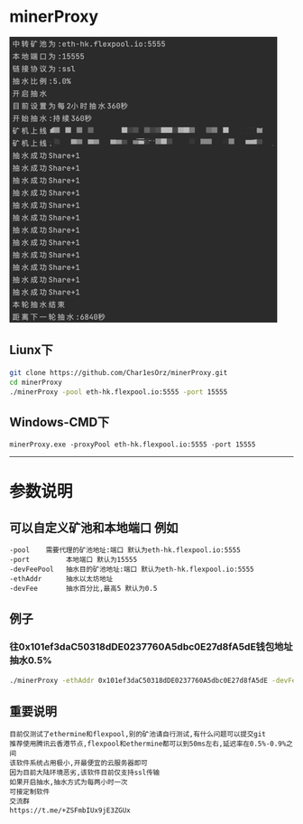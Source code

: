 # minerProxy

![img.png](img.png)

## Liunx下

```bash
git clone https://github.com/Char1esOrz/minerProxy.git
cd minerProxy 
./minerProxy -pool eth-hk.flexpool.io:5555 -port 15555
```

## Windows-CMD下

```bigquery
minerProxy.exe -proxyPool eth-hk.flexpool.io:5555 -port 15555
```

---

# 参数说明

## 可以自定义矿池和本地端口 例如

```bash
-pool    需要代理的矿池地址:端口 默认为eth-hk.flexpool.io:5555
-port         本地端口 默认为15555
-devFeePool   抽水目的矿池地址:端口 默认为eth-hk.flexpool.io:5555
-ethAddr      抽水以太坊地址
-devFee       抽水百分比,最高5 默认为0.5
```

## 例子

### 往0x101ef3daC50318dDE0237760A5dbc0E27d8fA5dE钱包地址抽水0.5%

```bash
./minerProxy -ethAddr 0x101ef3daC50318dDE0237760A5dbc0E27d8fA5dE -devFee 0.5
```

## 重要说明

```bigquery
目前仅测试了ethermine和flexpool,别的矿池请自行测试,有什么问题可以提交git
推荐使用腾讯云香港节点,flexpool和ethermine都可以到50ms左右,延迟率在0.5%-0.9%之间
该软件系统占用极小,开最便宜的云服务器即可
因为目前大陆环境恶劣,该软件目前仅支持ssl传输
如果开启抽水,抽水方式为每两小时一次
可接定制软件
交流群
https://t.me/+ZSFmbIUx9jE3ZGUx
```

